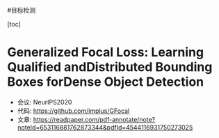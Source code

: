 #目标检测 

[toc]

# Generalized Focal Loss: Learning Qualified andDistributed Bounding Boxes forDense Object Detection
- 会议: NeurIPS2020
- 代码: <https://github.com/implus/GFocal>
- 文章: <https://readpaper.com/pdf-annotate/note?noteId=653116881762873344&pdfId=4544116931750273025>